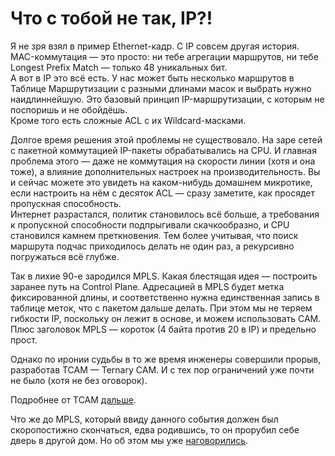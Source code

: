 # Что с тобой не так, IP?!

Я не зря взял в пример Ethernet-кадр. С IP совсем другая история.  
MAC-коммутация — это просто: ни тебе агрегации маршрутов, ни тебе Longest Prefix Match — только 48 уникальных бит.  
А вот в IP это всё есть. У нас может быть несколько маршрутов в Таблице Маршрутизации с разными длинами масок и выбрать нужно наидлиннейшую. Это базовый принцип IP-маршрутизации, с которым не поспоришь и не обойдёшь.  
Кроме того есть сложные ACL с их Wildcard-масками.

Долгое время решения этой проблемы не существовало. На заре сетей с пакетной коммутацией IP-пакеты обрабатывались на CPU. И главная проблема этого — даже не коммутация на скорости линии \(хотя и она тоже\), а влияние дополнительных настроек на производительность. Вы и сейчас можете это увидеть на каком-нибудь домашнем микротике, если настроить на нём с десяток ACL — сразу заметите, как просядет пропускная способность.  
Интернет разрастался, политик становилось всё больше, а требования к пропускной способности подпрыгивали скачкообразно, и CPU становился камнем преткновения. Тем более учитывая, что поиск маршрута подчас приходилось делать не один раз, а рекурсивно погружаться всё глубже.

Так в лихие 90-е зародился MPLS. Какая блестящая идея — построить заранее путь на Control Plane. Адресацией в MPLS будет метка фиксированной длины, и соответственно нужна единственная запись в таблице меток, что с пакетом дальше делать. При этом мы не теряем гибкости IP, поскольку он лежит в основе, и можем использовать CAM. Плюс заголовок MPLS — короток \(4 байта против 20 в IP\) и предельно прост.

Однако по иронии судьбы в то же время инженеры совершили прорыв, разработав TCAM — Ternary CAM. И с тех пор ограничений уже почти не было \(хотя не без оговорок\).

Подробнее от TCAM [дальше](../3.-tipov-chipov/tcam-ternary-content-addressable-memory.md).

Что же до MPLS, который ввиду данного события должен был скоропостижно скончаться, едва родившись, то он прорубил себе дверь в другой дом. Но об этом мы уже [наговорились](http://linkmeup.ru/blog/154.html).

